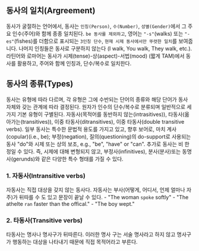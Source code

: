 ## 동사의 일치(Argreement)
동사가 굴절하는 언어에서, 동사는 `인칭(Person)`, `수(Number)`, `성별(Gender)`에서 그 주요 인수(주어)와 함께 종종 일치된다. `be 동사를 제외하고`, 영어는 `"-s"`(walks) 또는 `"-es"`(fishes)를 더함으로 표시되는 `3인칭 단수`, `현재 시제 동사에서만 뚜렷한 일치`를 보여줍니다. 나머지 인칭들은 동사로 구분하지 않는다 (I walk, You walk, They walk, etc.).
라틴어와 로마어는 동사가 시제(tense)-상(aspect)-서법(mood) (짧게 TAM)에서 동사를 활용하고, 주어와 함께 인칭과, 단수/복수로 일치한다.

## 동사의 종류(Types)
동사는 유형에 따라 다르며, 각 유형은 그에 수반되는 단어의 종류와 해당 단어가 동사 자체와 갖는 관계에 따라 결정된다.
원자가 인수의 단수/복수로 분류되며 일반적으로 세 가지 기본 유형이 구별된다.
자동사(목적어를 동반하지 않는(intrasitives)), 타동사(옮아가는(transitives)), 이중 타동사(ditransitives), 이중 타동사(double transitive verbs).
일부 동사는 특수한 문법적 용도를 가지고 있고, 향후 보어로, 마치 계사(copular)(i.e., be);  부정(negation), 질의(questioning)의 do-support로 사용되는 동사 "do"와 시제 또는 상의 보조, e.g., "be", "have" or "can". 
추가로 동사는 비 한정일 수 있다. 즉, 시제에 대해 변형되지 않고, 부정사(infinitives), 분사(분사)또는 동명사(gerunds)와 같은 다양한 특수 형태를 가질 수 있다.

### 1. 자동사(Intransitive verbs)
자동사는 직접 대상을 갖지 않는 동사다.
자동사는 부사(어떻게, 어디서, 언제 얼마나 자주)가 뒤따를 수 도 있고 문장이 끝날 수 있다.
    - "The woman `spoke` softly"
    - "The athelte `ran` faster than the offical."
    - "The boy wept."

### 2. 타동사(Transitive verbs)
타동사는 명사나 명사구가 뒤따른다. 이러한 명사 구는 서술 명사라고 하지 않고 명사구가 행동하는 대상을 나타내기 때문에 직접 목적어라고 부른다.
